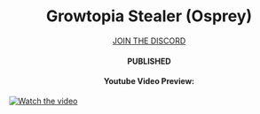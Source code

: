 <h1 align="center">Growtopia Stealer (Osprey)</h1>
<p align="center">
   <a href="https://discord.gg/GsRGYddPNc">JOIN THE DISCORD</a>
</p>
<h4 align="center">PUBLISHED</h4>


<h4 align="center">Youtube Video Preview:</h4>

[![Watch the video](https://img.youtube.com/vi/6SGLVDaUASU/maxresdefault.jpg)]([https://www.youtube.com/watch?v=Z_x5tuxniNA](https://www.youtube.com/watch?v=6SGLVDaUASU))



